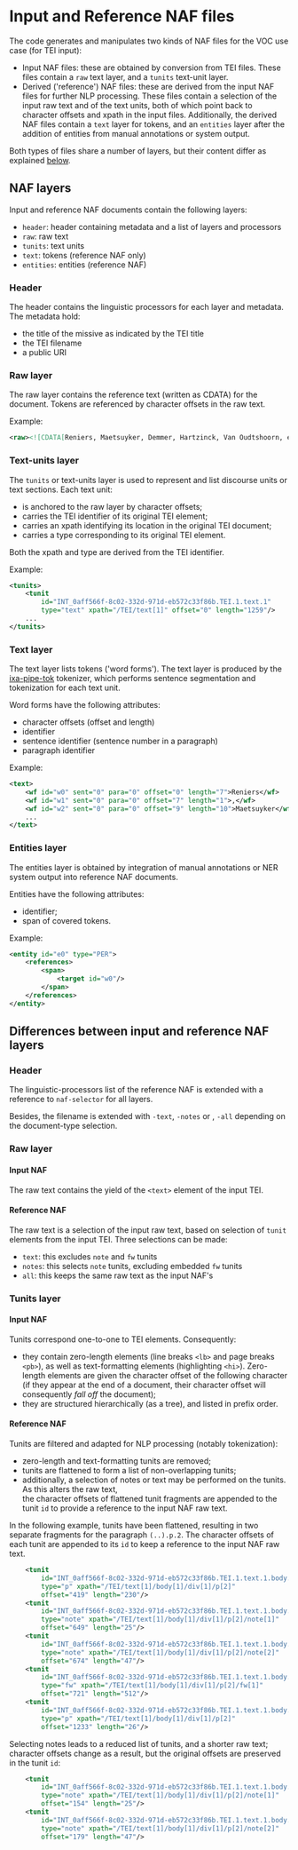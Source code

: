 # Input and Reference NAF files 

The code generates and manipulates two kinds of NAF files for the VOC use case (for TEI input):

* Input NAF files: these are obtained by conversion from TEI files. These files contain a `raw` text layer, and a `tunits` text-unit layer.
* Derived ('reference') NAF files: these are derived from the input NAF files for further NLP processing. These files contain a 
selection of the input raw text and of the text units, both of which point back to character offsets and xpath in the 
input files. Additionally, the derived NAF files contain a `text` layer for tokens, and an `entities` layer after the 
addition of entities from manual annotations or system output.

Both types of files share a number of layers, but their content differ as explained [below](#differences-between-input-and-reference-naf-layers).

## NAF layers
Input and reference NAF documents contain the following layers:

* `header`: header containing metadata and a list of layers and processors
* `raw`: raw text
* `tunits`: text units
* `text`: tokens (reference NAF only)
* `entities`: entities (reference NAF)

### Header
The header contains the linguistic processors for each layer and metadata. The metadata hold:

  * the title of the missive as indicated by the TEI title
  * the TEI filename
  * a public URI

### Raw layer
The raw layer contains the reference text (written as CDATA) for the document. Tokens are referenced by character offsets in the raw text.

Example:
```xml
<raw><![CDATA[Reniers, Maetsuyker, Demmer, Hartzinck, Van Oudtshoorn, enz.]]></raw>
```

### Text-units layer
The `tunits` or text-units layer is used to represent and list discourse units or text sections.
Each text unit:

* is anchored to the raw layer by character offsets;
* carries the TEI identifier of its original TEI element;
* carries an xpath identifying its location in the original TEI document;
* carries a type corresponding to its original TEI element.

Both the xpath and type are derived from the TEI identifier.

Example:
```xml
<tunits>
    <tunit
        id="INT_0aff566f-8c02-332d-971d-eb572c33f86b.TEI.1.text.1"
        type="text" xpath="/TEI/text[1]" offset="0" length="1259"/>
    ...        
</tunits>
```

### Text layer
The text layer lists tokens ('word forms'). 
The text layer is produced by the [ixa-pipe-tok](https://github.com/ixa-ehu/ixa-pipe-tok) tokenizer, which performs 
sentence segmentation and tokenization for each text unit. 

Word forms have the following attributes:

* character offsets (offset and length)
* identifier
* sentence identifier (sentence number in a paragraph)
* paragraph identifier 

Example:
```xml
<text>
    <wf id="w0" sent="0" para="0" offset="0" length="7">Reniers</wf>
    <wf id="w1" sent="0" para="0" offset="7" length="1">,</wf>
    <wf id="w2" sent="0" para="0" offset="9" length="10">Maetsuyker</wf>
    ...
</text>
```

### Entities layer
The entities layer is obtained by integration of manual annotations or NER system output into reference NAF documents.

Entities have the following attributes:

* identifier;
* span of covered tokens.

Example:
```xml
<entity id="e0" type="PER">
    <references>
        <span>
            <target id="w0"/>
        </span>
    </references>
</entity>
```

## Differences between input and reference NAF layers

### Header
The linguistic-processors list of the reference NAF is extended with a reference to `naf-selector` for all layers.

Besides, the filename is extended with `-text`, `-notes` or , `-all` depending on the document-type selection.

### Raw layer
#### Input NAF
The raw text contains the yield of the `<text>` element of the input TEI.

#### Reference NAF
The raw text is a selection of the input raw text, based on selection of `tunit` elements from the input TEI.
Three selections can be made:

* `text`: this excludes `note` and `fw` tunits
* `notes`: this selects `note` tunits, excluding embedded `fw` tunits
* `all`: this keeps the same raw text as the input NAF's   

### Tunits layer
#### Input NAF
Tunits correspond one-to-one to TEI elements. Consequently:
 
* they contain zero-length elements (line breaks `<lb>` and page breaks `<pb>`), as well as text-formatting elements (highlighting `<hi>`). 
Zero-length elements are given the character offset of the following character (if they appear at the end of a document, 
their character offset will consequently *fall off* the document); 
* they are structured hierarchically (as a tree), and listed in prefix order.

#### Reference NAF
Tunits are filtered and adapted for NLP processing (notably tokenization):

* zero-length and text-formatting tunits are removed; 
* tunits are flattened to form a list of non-overlapping tunits; 
* additionally, a selection of notes or text may be performed on the tunits. As this alters the raw text,  
the character offsets of flattened tunit fragments are
appended to the tunit `id` to provide a reference to the input NAF raw text. 

In the following example, tunits have been flattened, resulting in two separate fragments for the paragraph `(..).p.2`.
The character offsets of each tunit are appended to its `id` to keep a reference to the input NAF raw text.
```xml
    <tunit
        id="INT_0aff566f-8c02-332d-971d-eb572c33f86b.TEI.1.text.1.body.1.div.1.p.2.co419-230"
        type="p" xpath="/TEI/text[1]/body[1]/div[1]/p[2]"
        offset="419" length="230"/>
    <tunit
        id="INT_0aff566f-8c02-332d-971d-eb572c33f86b.TEI.1.text.1.body.1.div.1.p.2.note.1.co649-25"
        type="note" xpath="/TEI/text[1]/body[1]/div[1]/p[2]/note[1]"
        offset="649" length="25"/>
    <tunit
        id="INT_0aff566f-8c02-332d-971d-eb572c33f86b.TEI.1.text.1.body.1.div.1.p.2.note.2.co674-47"
        type="note" xpath="/TEI/text[1]/body[1]/div[1]/p[2]/note[2]"
        offset="674" length="47"/>
    <tunit
        id="INT_0aff566f-8c02-332d-971d-eb572c33f86b.TEI.1.text.1.body.1.div.1.p.2.fw.1.co721-512"
        type="fw" xpath="/TEI/text[1]/body[1]/div[1]/p[2]/fw[1]"
        offset="721" length="512"/>
    <tunit
        id="INT_0aff566f-8c02-332d-971d-eb572c33f86b.TEI.1.text.1.body.1.div.1.p.2.co1233-26"
        type="p" xpath="/TEI/text[1]/body[1]/div[1]/p[2]"
        offset="1233" length="26"/>
```

Selecting notes leads to a reduced list of tunits, and a shorter raw text; character offsets change as a result, but the 
original offsets are preserved in the tunit `id`:

```xml
    <tunit
        id="INT_0aff566f-8c02-332d-971d-eb572c33f86b.TEI.1.text.1.body.1.div.1.p.2.note.1.co649-25"
        type="note" xpath="/TEI/text[1]/body[1]/div[1]/p[2]/note[1]"
        offset="154" length="25"/>
    <tunit
        id="INT_0aff566f-8c02-332d-971d-eb572c33f86b.TEI.1.text.1.body.1.div.1.p.2.note.2.co674-47"
        type="note" xpath="/TEI/text[1]/body[1]/div[1]/p[2]/note[2]"
        offset="179" length="47"/>
```
